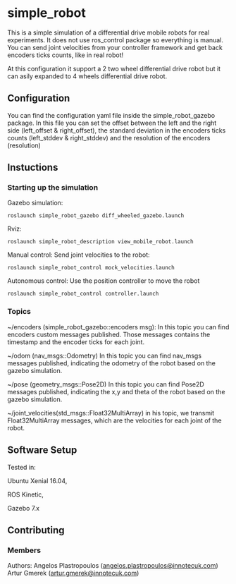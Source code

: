 # simple_robot

This is a simple simulation of a differential drive mobile robots for real
experiments. It does not use ros_control package so everything is manual.
You can send joint velocities from your controller framework and get back
encoders ticks counts, like in real robot!

At this configuration it support a 2 two wheel differential drive robot but it
can asily expanded to 4 wheels differential drive robot.

## Configuration

You can find the configuration yaml file inside the simple_robot_gazebo package.
In this file you can set the offset between the left and the right side
(left_offset & right_offset), the standard deviation in the encoders ticks counts
(left_stddev & right_stddev) and the resolution  of the encoders (resolution)

## Instuctions

### Starting up the simulation
Gazebo simulation:
```
roslaunch simple_robot_gazebo diff_wheeled_gazebo.launch
```

Rviz:
```
roslaunch simple_robot_description view_mobile_robot.launch
```

Manual control: Send joint velocities to the robot:
```
roslaunch simple_robot_control mock_velocities.launch
```

Autonomous control: Use the position controller to move the robot
```
roslaunch simple_robot_control controller.launch
```

### Topics

~/encoders (simple_robot_gazebo::encoders msg):
In this topic you can find encoders custom messages published. Those messages contains the
timestamp and the encoder ticks for each joint.

~/odom (nav_msgs::Odometry)
In this topic you can find nav_msgs messages published, indicating the odometry
of the robot based on the gazebo simulation.

~/pose (geometry_msgs::Pose2D)
In this topic you can find Pose2D messages published, indicating the x,y and theta
of the robot based on the gazebo simulation.

~/joint_velocities(std_msgs::Float32MultiArray)
in his topic, we transmit Float32MultiArray messages, which are the velocities for
each joint of the robot.



## Software Setup

Tested in:

Ubuntu Xenial 16.04,

ROS Kinetic,

Gazebo 7.x


## Contributing

### Members
Authors:
Angelos Plastropoulos (angelos.plastropoulos@innotecuk.com)
Artur Gmerek (artur.gmerek@innotecuk.com)
